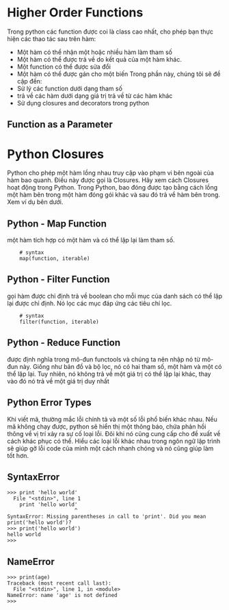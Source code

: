 # Higher Order Functions
Trong python các function được coi là class cao nhất, cho phép bạn thực hiện các thao tác sau trên hàm:

* Một hàm có thể nhận một hoặc nhiều hàm làm tham số
* Một hàm có thể được trả về do kết quả của một hàm khác.
* Một function có thể được sửa đổi
* Một hàm có thể được gán cho một biến
Trong phần này, chúng tôi sẽ đề cập đến:
* Sử lý các function dưới dạng tham số
* trả về các hàm dưới dạng giá trị trả về từ các hàm khác
* Sử dụng  closures and decorators trong python

## Function as a Parameter
# Python Closures
Python cho phép một hàm lồng nhau truy cập vào phạm vi bên ngoài của hàm bao quanh. Điều này được gọi là Closures. Hãy xem cách Closures hoạt động trong Python. Trong Python, bao đóng được tạo bằng cách lồng một hàm bên trong một hàm đóng gói khác và sau đó trả về hàm bên trong. Xem ví dụ bên dưới.

## Python - Map Function
một hàm tích hợp có một hàm và có thể lặp lại làm tham số.
```
    # syntax
    map(function, iterable)
```

## Python - Filter Function

gọi hàm được chỉ định trả về boolean cho mỗi mục của danh sách có thể lặp lại được chỉ định. Nó lọc các mục đáp ứng các tiêu chí lọc.
```
    # syntax
    filter(function, iterable)
```

## Python - Reduce Function
được định nghĩa trong mô-đun functools và chúng ta nên nhập nó từ mô-đun này. Giống như bản đồ và bộ lọc, nó có hai tham số, một hàm và một có thể lặp lại. Tuy nhiên, nó không trả về một giá trị có thể lặp lại khác, thay vào đó nó trả về một giá trị duy nhất

## Python Error Types
Khi viết mã, thường mắc lỗi chính tả và một số lỗi phổ biến khác nhau. Nếu mã không chạy được, python sẽ hiển thị một thông báo, chứa phản hồi thông về vị trí xảy ra sự cố loại lỗi. Đôi khi nó cũng cung cấp cho đề xuất về cách khác phục có thể. Hiểu các loại lỗi khác nhau trong ngôn ngữ lập trình sẽ giúp gỡ lỗi code của mình một cách nhanh chóng và nó cũng giúp làm tốt hơn.

## SyntaxError

```
>>> print 'hello world'
  File "<stdin>", line 1
    print 'hello world'
                      ^
SyntaxError: Missing parentheses in call to 'print'. Did you mean print('hello world')?
>>> print('hello world')
hello world
>>>
```
## NameError
```
>>> print(age)
Traceback (most recent call last):
  File "<stdin>", line 1, in <module>
NameError: name 'age' is not defined
>>>
```